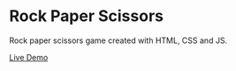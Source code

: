 # Rock Paper Scissors

Rock paper scissors game created with HTML, CSS and JS.

[Live Demo](https://cbentley.github.io/rock-paper-scissors/)